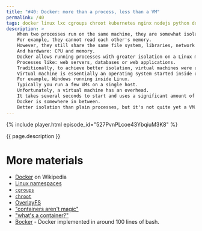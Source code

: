 ```yaml
---
title: "#40: Docker: more than a process, less than a VM"
permalink: /40
tags: docker linux lxc cgroups chroot kubernetes nginx nodejs python docker-compose container virtual-machine
description: >
    When two processes run on the same machine, they are somewhat isolated.
    For example, they cannot read each other's memory.
    However, they still share the same file system, libraries, network ports.
    And hardware: CPU and memory.
    Docker allows running processes with greater isolation on a Linux machine.
    Processes like: web servers, databases or web applications.
    Traditionally, to achieve better isolation, virtual machines were used.
    Virtual machine is essentially an operating system started inside of another operating system.
    For example, Windows running inside Linux.
    Typically you run a few VMs on a single host.
    Unfortunately, a virtual machine has an overhead.
    It takes several seconds to start and uses a significant amount of memory.
    Docker is somewhere in between.
    Better isolation than plain processes, but it's not quite yet a VM.
---
```


{% include player.html episode_id="527PvnPLcoe43YbqiuM3K8" %}

{{ page.description }}

<!--
Many people claim that Docker is essentially a lightweight VM.
In reality, Docker runs an ordinary process, but wrapped in multiple Linux features.
For example, thanks to Linux namespaces, two processes can listen on the same network port.
Thanks to `cgroups`, Docker can put a hard limit on the amount of memory and CPU each process can get.
Thanks to `chroot`, each process has its own filesystem.
The last one is especially important.
Imagine you have two web applications.
Both need to listen on port 80.
And both require the same global library.
Unfortunately, in two different, incompatible versions.
Traditionally, this was really hard to solve.
And often led to weird deployment and runtime failures.
With Docker, each process has its own, independent copy of the filesystem.
Such a copy contains the exact set of libraries and tools it needs.
Not more, not less.
Only the Linux kernel is shared.

All of these capabilities are neatly packaged inside a so-called container.
A container is really just a file system containing the OS distribution and everything needed for a process to run.
For example, Java runtime, Python libraries, node packages.
You don't have to worry about conflicts like multiple Java versions or bloated `node_modules`.
Each application has its own copy of the entire file system.
To save space, file system is organized in layers.
The first layer is typically an operating system.
Which rarely changes.

We typically run a few, maybe 10-ish virtual machines on a single host.
However, it's not uncommon to run tens, if not hundreds of containers.
Just to give a brief overview:
MySQL inside Docker starts in about 1 second.
The same applies to `nginx` or Django.
By containerizing them we make installation less error-prone.
We simply type `docker run mysql` and do not worry about:

* installing external dependencies
* creating users and configuration files
* permissions
* network ports

It's also slightly safer because MySQL is isolated from other processes running on the same machine.
However, keep in mind that Docker is not bullet-proof.
Especially compared to VMs, which aren't bullet-proof as well.

Docker not only makes it easier to run any database or server locally.
These days it's a _de-facto_ standard to deploy containers, rather than naked processes.
So if your application runs locally inside Docker, it's almost guaranteed to run in the cloud as well.
Deployment via Docker is simply much more predictable.

Docker itself is quite low-level.
Typically your application consists of multiple containers that need to be orchestrated.
There are several tools from `docker-compose` to Kubernetes that can help.
But that's a topic for another episode.
In the meantime, thanks for listening, bye!
-->

# More materials

* [Docker](https://en.wikipedia.org/wiki/Docker_(software)) on Wikipedia
* [Linux namespaces](https://en.wikipedia.org/wiki/Linux_namespaces)
* [`cgroups`](https://en.wikipedia.org/wiki/Cgroups)
* [`chroot`](https://en.wikipedia.org/wiki/Chroot)
* [OverlayFS](https://en.wikipedia.org/wiki/OverlayFS)
* ["containers aren't magic"](https://twitter.com/b0rk/status/1230606332681691136)
* ["what's a container?"](https://twitter.com/b0rk/status/1225445956734390273)
* [Bocker](https://github.com/p8952/bocker) - Docker implemented in around 100 lines of bash.


